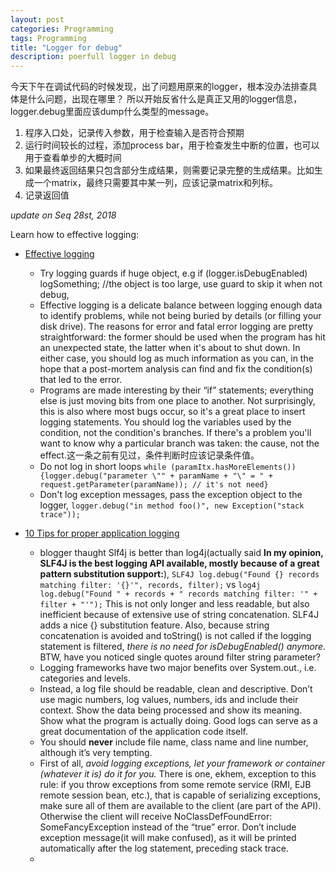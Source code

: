 ```yaml
---
layout: post
categories: Programming
tags: Programming
title: "Logger for debug"
description: poerfull logger in debug
---
```


今天下午在调试代码的时候发现，出了问题用原来的logger，根本没办法排查具体是什么问题，出现在哪里？
所以开始反省什么是真正又用的logger信息，logger.debug里面应该dump什么类型的message。

1. 程序入口处，记录传入参数，用于检查输入是否符合预期
2. 运行时间较长的过程，添加process bar，用于检查发生中断的位置，也可以用于查看单步的大概时间
3. 如果最终返回结果只包含部分生成结果，则需要记录完整的生成结果。比如生成一个matrix，最终只需要其中某一列，应该记录matrix和列标。
4. 记录返回值

_update on Seq 28st, 2018_

Learn how to effective logging:
- [Effective logging](http://www.kdgregory.com/index.php?page=java.logging)
  - Try logging guards if huge object, e.g if (logger.isDebugEnabled) logSomething; //the object is too large, use guard to skip it when not debug,
  - Effective logging is a delicate balance between logging enough data to identify problems, while not being buried by details (or filling your disk drive). The reasons for error and fatal error logging are pretty straightforward: the former should be used when the program has hit an unexpected state, the latter when it's about to shut down. In either case, you should log as much information as you can, in the hope that a post-mortem analysis can find and fix the condition(s) that led to the error.
  - Programs are made interesting by their “if” statements; everything else is just moving bits from one place to another. Not surprisingly, this is also where most bugs occur, so it's a great place to insert logging statements. You should log the variables used by the condition, not the condition's branches. If there's a problem you'll want to know why a particular branch was taken: the cause, not the effect.这一条之前有见过，条件判断时应该记录条件值。
  - Do not log in short loops `while (paramItx.hasMoreElements()){logger.debug("parameter \"" + paramName + "\" = " + request.getParameter(paramName)); // it's not need}`
  - Don't log exception messages, pass the exception object to the logger, `logger.debug("in method foo()", new Exception("stack trace"));`

- [10 Tips for proper application logging](https://www.javacodegeeks.com/2011/01/10-tips-proper-application-logging.html)
  - blogger thaught Slf4j is better than log4j(actually said **In my opinion, SLF4J is the best logging API available, mostly because of a great pattern substitution support:**), `SLF4J log.debug("Found {} records matching filter: '{}'", records, filter);` vs `log4j log.debug("Found " + records + " records matching filter: '" + filter + "'");` This is not only longer and less readable, but also inefficient because of extensive use of string concatenation. SLF4J adds a nice {} substitution feature. Also, because string concatenation is avoided and toString() is not called if the logging statement is filtered, _there is no need for isDebugEnabled() anymore_. BTW, have you noticed single quotes around filter string parameter?
  - Logging frameworks have two major benefits over System.out., i.e. categories and levels.
  - Instead, a log file should be readable, clean and descriptive. Don’t use magic numbers, log values, numbers, ids and include their context. Show the data being processed and show its meaning. Show what the program is actually doing. Good logs can serve as a great documentation of the application code itself.
  - You should **never** include file name, class name and line number, although it’s very tempting.
  - First of all, _avoid logging exceptions, let your framework or container (whatever it is) do it for you._ There is one, ekhem, exception to this rule: if you throw exceptions from some remote service (RMI, EJB remote session bean, etc.), that is capable of serializing exceptions, make sure all of them are available to the client (are part of the API). Otherwise the client will receive NoClassDefFoundError: SomeFancyException instead of the “true” error. Don’t include exception message(it will make confused), as it will be printed automatically after the log statement, preceding stack trace.
  - 

